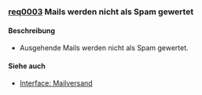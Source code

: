 ### [req0003](https://github.com/PolitAktiv/politaktiv-requirements/tree/master/en/requirements/req0003.md) Mails werden nicht als Spam gewertet


#### Beschreibung
 * Ausgehende Mails werden nicht als Spam gewertet.


#### Siehe auch
 * [Interface: Mailversand](../InterFace001.md)

